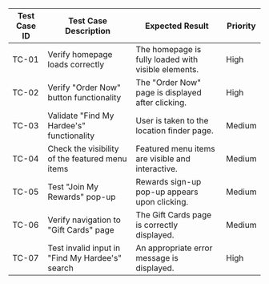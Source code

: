 | Test Case ID | Test Case Description                               | Expected Result                                      | Priority |
|--------------|----------------------------------------------------|-----------------------------------------------------|----------|
| TC-01        | Verify homepage loads correctly                     | The homepage is fully loaded with visible elements.  | High     |
| TC-02        | Verify "Order Now" button functionality             | The "Order Now" page is displayed after clicking.   | High     |
| TC-03        | Validate "Find My Hardee's" functionality          | User is taken to the location finder page.          | Medium   |
| TC-04        | Check the visibility of the featured menu items     | Featured menu items are visible and interactive.     | Medium   |
| TC-05        | Test "Join My Rewards" pop-up                      | Rewards sign-up pop-up appears upon clicking.       | Medium   |
| TC-06        | Verify navigation to "Gift Cards" page             | The Gift Cards page is correctly displayed.          | Medium   |
| TC-07        | Test invalid input in "Find My Hardee's" search | An appropriate error message is displayed.           | High     |